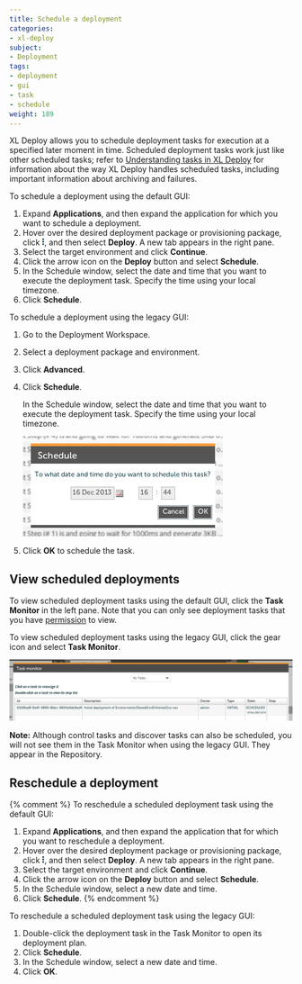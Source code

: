 ```yaml
---
title: Schedule a deployment
categories:
- xl-deploy
subject:
- Deployment
tags:
- deployment
- gui
- task
- schedule
weight: 189
---
```


XL Deploy allows you to schedule deployment tasks for execution at a specified later moment in time. Scheduled deployment tasks work just like other scheduled tasks; refer to [Understanding tasks in XL Deploy](https://docs.xebialabs.com/xl-deploy/concept/understanding-tasks-in-xl-deploy.html#scheduling-tasks) for information about the way XL Deploy handles scheduled tasks, including important information about archiving and failures.

To schedule a deployment using the default GUI:

1. Expand **Applications**, and then expand the application for which you want to schedule a deployment.
1. Hover over the desired deployment package or provisioning package, click ![Explorer action menu](/images/menu_three_dots.png), and then select **Deploy**. A new tab appears in the right pane.
1. Select the target environment and click **Continue**.
1. Click the arrow icon on the **Deploy** button and select **Schedule**.
1. In the Schedule window, select the date and time that you want to execute the deployment task. Specify the time using your local timezone.
1. Click **Schedule**.

To schedule a deployment using the legacy GUI:

1. Go to the Deployment Workspace.
1. Select a deployment package and environment.
1. Click **Advanced**.
1. Click **Schedule**.

    In the Schedule window, select the date and time that you want to execute the deployment task. Specify the time using your local timezone.

    ![Schedule Window](images/schedule-window.png)

1. Click **OK** to schedule the task.

## View scheduled deployments

To view scheduled deployment tasks using the default GUI, click the **Task Monitor** in the left pane. Note that you can only see deployment tasks that you have [permission](/xl-deploy/concept/overview-of-security-in-xl-deploy.html#permissions) to view.

To view scheduled deployment tasks using the legacy GUI, click the gear icon and select **Task Monitor**.

![Schedule Task Monitor](images/schedule-task-monitor.png)

**Note:** Although control tasks and discover tasks can also be scheduled, you will not see them in the Task Monitor when using the legacy GUI. They appear in the Repository.

## Reschedule a deployment

{% comment %}
To reschedule a scheduled deployment task using the default GUI:

1. Expand **Applications**, and then expand the application that for which you want to reschedule a deployment.
1. Hover over the desired deployment package or provisioning package, click ![Explorer action menu](/images/menu_three_dots.png), and then select **Deploy**. A new tab appears in the right pane.
1. Select the target environment and click **Continue**.
1. Click the arrow icon on the **Deploy** button and select **Schedule**.
1. In the Schedule window, select a new date and time.
1. Click **Schedule**.
{% endcomment %}

To reschedule a scheduled deployment task using the legacy GUI:

1. Double-click the deployment task in the Task Monitor to open its deployment plan.
1. Click **Schedule**.
1. In the Schedule window, select a new date and time.
1. Click **OK**.
